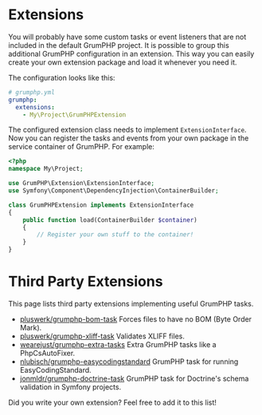 # Extensions

You will probably have some custom tasks or event listeners that are not included in the default GrumPHP project.
It is possible to group this additional GrumPHP configuration in an extension. 
This way you can easily create your own extension package and load it whenever you need it.

The configuration looks like this:

```yaml
# grumphp.yml
grumphp:
  extensions:
    - My\Project\GrumPHPExtension
```

The configured extension class needs to implement `ExtensionInterface`. 
Now you can register the tasks and events from your own package in the service container of GrumPHP.
For example:

```php
<?php
namespace My\Project;

use GrumPHP\Extension\ExtensionInterface;
use Symfony\Component\DependencyInjection\ContainerBuilder;

class GrumPHPExtension implements ExtensionInterface
{
    public function load(ContainerBuilder $container)
    {
        // Register your own stuff to the container!
    }
}
```

# Third Party Extensions

This page lists third party extensions implementing useful GrumPHP tasks.

- [pluswerk/grumphp-bom-task](https://github.com/pluswerk/grumphp-bom-task) Forces files to have no BOM (Byte Order Mark).
- [pluswerk/grumphp-xliff-task](https://github.com/pluswerk/grumphp-xliff-task) Validates XLIFF files.
- [wearejust/grumphp-extra-tasks](https://github.com/wearejust/grumphp-extra-tasks) Extra GrumPHP tasks like a PhpCsAutoFixer.
- [nlubisch/grumphp-easycodingstandard](https://github.com/nlubisch/grumphp-easycodingstandard) GrumPHP task for running EasyCodingStandard.
- [jonmldr/grumphp-doctrine-task](https://github.com/jonmldr/grumphp-doctrine-task) GrumPHP task for Doctrine's schema validation in Symfony projects.

Did you write your own extension? Feel free to add it to this list!
